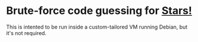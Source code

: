 # Brute-force code guessing for [Stars!](http://en.wikipedia.org/wiki/Stars!)

This is intented to be run inside a custom-tailored VM running Debian,
but it's not required.

